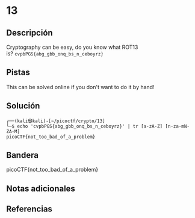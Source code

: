 # 13

## Descripción

Cryptography can be easy, do you know what ROT13 is? `cvpbPGS{abg_gbb_onq_bs_n_ceboyrz}`

## Pistas

This can be solved online if you don't want to do it by hand!

## Solución

```
┌──(kali㉿kali)-[~/picoctf/crypto/13]
└─$ echo 'cvpbPGS{abg_gbb_onq_bs_n_ceboyrz}' | tr [a-zA-Z] [n-za-mN-ZA-M] 
picoCTF{not_too_bad_of_a_problem}
```

## Bandera

picoCTF{not_too_bad_of_a_problem}

## Notas adicionales



## Referencias
